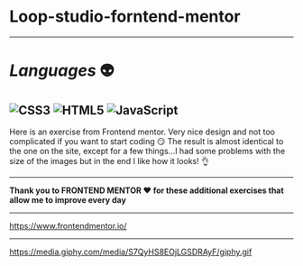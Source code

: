 # Loop-studio-forntend-mentor
---
# *Languages* :alien:


![CSS3](https://img.shields.io/badge/css3-%231572B6.svg?style=for-the-badge&logo=css3&logoColor=white)
![HTML5](https://img.shields.io/badge/html5-%23E34F26.svg?style=for-the-badge&logo=html5&logoColor=white)
![JavaScript](https://img.shields.io/badge/javascript-%23323330.svg?style=for-the-badge&logo=javascript&logoColor=%23F7DF1E)
---


Here is an exercise from Frontend mentor. 
Very nice design and not too complicated if you want to start coding :smirk:
The result is almost identical to the one on the site, except for a few things...I had some problems with the size of the images but in the end I like how it looks! :ok_hand:


---

**Thank you to FRONTEND MENTOR :heart: for these additional exercises that allow me to improve every day**

---

https://www.frontendmentor.io/

---

https://media.giphy.com/media/S7QyHS8EOjLGSDRAyF/giphy.gif
